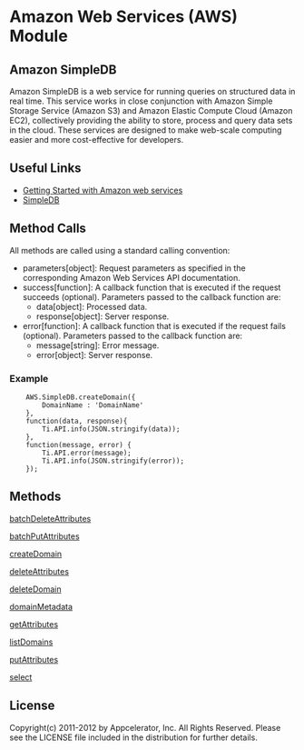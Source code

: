 # Amazon Web Services (AWS) Module

## Amazon SimpleDB
Amazon SimpleDB is a web service for running queries on structured data in real time. This service works in close conjunction with Amazon Simple Storage Service (Amazon S3) and Amazon Elastic Compute Cloud (Amazon EC2), collectively providing the ability to store, process and query data sets in the cloud. These services are designed to make web-scale computing easier and more cost-effective for developers.

## Useful Links

* [ Getting Started with Amazon web services ]( http://docs.amazonwebservices.com/gettingstarted/latest/awsgsg-intro/intro.html )  	
* [ SimpleDB ]( http://aws.amazon.com/documentation/simpledb/ )

## Method Calls

All methods are called using a standard calling convention:

* parameters[object]: Request parameters as specified in the corresponding Amazon Web Services API documentation.
* success[function]: A callback function that is executed if the request succeeds (optional). Parameters passed to the callback function are:
    * data[object]: Processed data.
    * response[object]: Server response.
* error[function]: A callback function that is executed if the request fails (optional). Parameters passed to the callback function are:
    * message[string]: Error message.
    * error[object]: Server response.

### Example
        AWS.SimpleDB.createDomain({
            DomainName : 'DomainName'
        },
        function(data, response){
            Ti.API.info(JSON.stringify(data));
        },
        function(message, error) {
            Ti.API.error(message);
            Ti.API.info(JSON.stringify(error));
        });

## Methods

[batchDeleteAttributes](http://docs.amazonwebservices.com/AmazonSimpleDB/latest/DeveloperGuide/SDB_API_BatchDeleteAttributes.html)

[batchPutAttributes](http://docs.amazonwebservices.com/AmazonSimpleDB/latest/DeveloperGuide/SDB_API_BatchPutAttributes.html)

[createDomain](http://docs.amazonwebservices.com/AmazonSimpleDB/latest/DeveloperGuide/SDB_API_CreateDomain.html)

[deleteAttributes](http://docs.amazonwebservices.com/AmazonSimpleDB/latest/DeveloperGuide/SDB_API_DeleteAttributes.html)

[deleteDomain](http://docs.amazonwebservices.com/AmazonSimpleDB/latest/DeveloperGuide/SDB_API_DeleteDomain.html)

[domainMetadata](http://docs.amazonwebservices.com/AmazonSimpleDB/latest/DeveloperGuide/SDB_API_DomainMetadata.html)

[getAttributes](http://docs.amazonwebservices.com/AmazonSimpleDB/latest/DeveloperGuide/SDB_API_GetAttributes.html)

[listDomains](http://docs.amazonwebservices.com/AmazonSimpleDB/latest/DeveloperGuide/SDB_API_ListDomains.html)

[putAttributes](http://docs.amazonwebservices.com/AmazonSimpleDB/latest/DeveloperGuide/SDB_API_PutAttributes.html)

[select](http://docs.amazonwebservices.com/AmazonSimpleDB/latest/DeveloperGuide/SDB_API_Select.html)

## License

Copyright(c) 2011-2012 by Appcelerator, Inc. All Rights Reserved. Please see the LICENSE file included in the distribution for further details.

